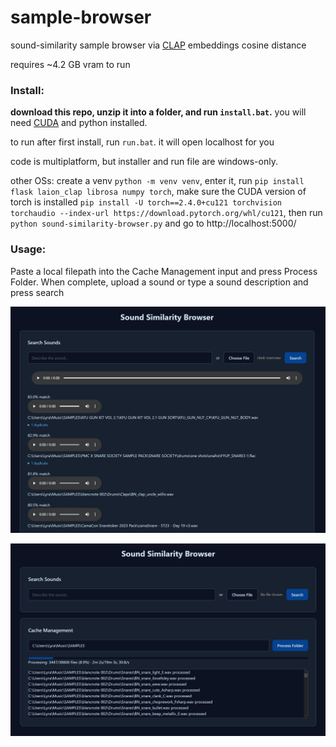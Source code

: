 # sample-browser
sound-similarity sample browser via [CLAP](https://github.com/LAION-AI/CLAP) embeddings cosine distance

 requires ~4.2 GB vram to run

### Install:

**download this repo, unzip it into a folder, and run `install.bat`.** you will need [CUDA](https://developer.nvidia.com/cuda-downloads?target_os=Windows&target_arch=x86_64) and python installed.

to run after first install, run `run.bat`. it will open localhost for you

code is multiplatform, but installer and run file are windows-only.

other OSs: create a venv `python -m venv venv`, enter it, run `pip install flask laion_clap librosa numpy torch`, make sure the CUDA version of torch is installed `pip install -U torch==2.4.0+cu121 torchvision torchaudio --index-url https://download.pytorch.org/whl/cu121`, then run `python sound-similarity-browser.py` and go to http://localhost:5000/

### Usage:

Paste a local filepath into the Cache Management input and press Process Folder. When complete, upload a sound or type a sound description and press search

![screenshot of sample browser showing a list of matching samples](inference.png)

![screenshot of sample browser showing a progress bar caching audio latents](caching.png)
